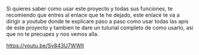Si quieres saber como usar este proyecto y todas sus funciones, te recomiendo que entres
al enlace que te he dejado, este enlace te va a dirigir a youtube donde te explicare
paso a paso como usar todas las apis de este proyecto y tambien te dare un tuturial
completo de como usarlo, asi que no te precupes y nos vemos alla.

https://youtu.be/Sy843U7WWlI